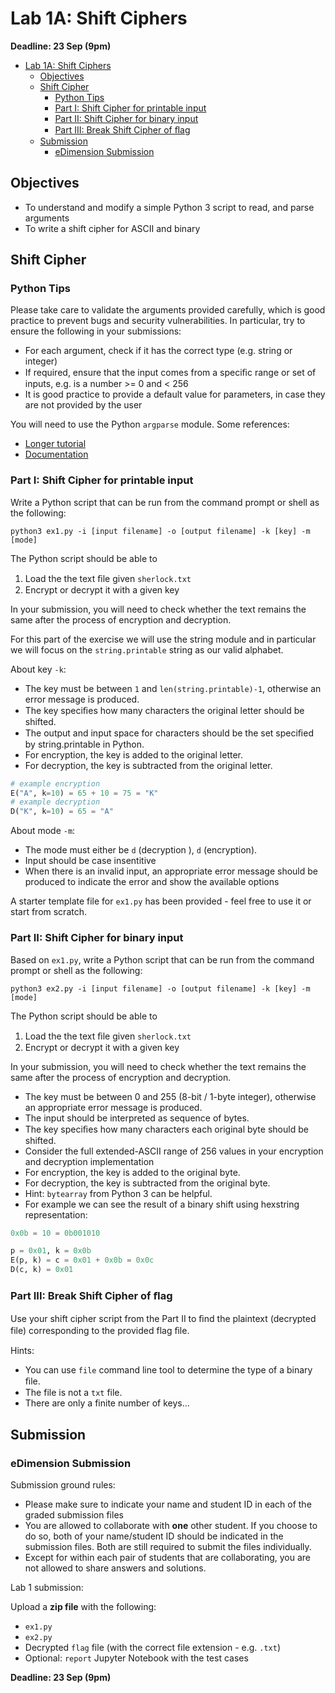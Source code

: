 # Lab 1A: Shift Ciphers

**Deadline: 23 Sep (9pm)**

- [Lab 1A: Shift Ciphers](#lab-1a-shift-ciphers)
  - [Objectives](#objectives)
  - [Shift Cipher](#shift-cipher)
    - [Python Tips](#python-tips)
    - [Part I: Shift Cipher for printable input](#part-i-shift-cipher-for-printable-input)
    - [Part II: Shift Cipher for binary input](#part-ii-shift-cipher-for-binary-input)
    - [Part III: Break Shift Cipher of ﬂag](#part-iii-break-shift-cipher-of-ﬂag)
  - [Submission](#submission)
    - [eDimension Submission](#edimension-submission)

## Objectives

* To understand and modify a simple Python 3 script to read, and parse arguments
* To write a shift cipher for ASCII and binary

## Shift Cipher

### Python Tips

Please take care to validate the arguments provided carefully, which is good practice to prevent bugs and security vulnerabilities. In particular, try to ensure the following in your submissions:

* For each argument, check if it has the correct type (e.g. string or integer)
* If required, ensure that the input comes from a speciﬁc range or set of inputs, e.g. is a number >= 0 and < 256
* It is good practice to provide a default value for parameters, in case they are not provided by the user

You will need to use the Python `argparse` module. Some references:

* [Longer tutorial](https://docs.python.org/3/howto/argparse.html)
* [Documentation](https://docs.python.org/3/library/argparse.html)

### Part I: Shift Cipher for printable input

Write a Python script that can be run from the command prompt or shell as the following:

```shell
python3 ex1.py -i [input filename] -o [output filename] -k [key] -m [mode]
```

The Python script should be able to

1. Load the the text ﬁle given `sherlock.txt`
2. Encrypt or decrypt it with a given key

In your submission, you will need to check whether the text remains the same after the process of encryption and decryption. 

For this part of the exercise we will use the string module and in particular we will focus on the `string.printable` string as our valid alphabet.

About key `-k`:

* The key must be between `1` and `len(string.printable)-1`, otherwise an error message is produced.
* The key speciﬁes how many characters the original letter should be shifted.
* The output and input space for characters should be the set speciﬁed by string.printable in Python.
* For encryption, the key is added to the original letter. 
* For decryption, the key is subtracted from the original letter. 

```python
# example encryption
E("A", k=10) = 65 + 10 = 75 = "K"
# example decryption
D("K", k=10) = 65 = "A"
```

About mode `-m`:

* The mode must either be `d` (decryption ), `d` (encryption). 
* Input should be case insentitive
* When there is an invalid input, an appropriate error message should be produced to indicate the error and show the available options

A starter template file for `ex1.py` has been provided - feel free to use it or start from scratch.

### Part II: Shift Cipher for binary input

Based on `ex1.py`, write a Python script that can be run from the command prompt or shell as the following:

```shell
python3 ex2.py -i [input filename] -o [output filename] -k [key] -m [mode]
```

The Python script should be able to

1. Load the the text ﬁle given `sherlock.txt`
2. Encrypt or decrypt it with a given key

In your submission, you will need to check whether the text remains the same after the process of encryption and decryption. 

* The key must be between 0 and 255 (8-bit / 1-byte integer), otherwise an appropriate error message is produced.
* The input should be interpreted as sequence of bytes.
* The key speciﬁes how many characters each original byte should be shifted.
* Consider the full extended-ASCII range of 256 values in your encryption and decryption implementation
* For encryption, the key is added to the original byte.
* For decryption, the key is subtracted from the original byte.
* Hint: `bytearray` from Python 3 can be helpful.
* For example we can see the result of a binary shift using hexstring representation:

```python
0x0b = 10 = 0b001010

p = 0x01, k = 0x0b
E(p, k) = c = 0x01 + 0x0b = 0x0c
D(c, k) = 0x01
```

### Part III: Break Shift Cipher of ﬂag

Use your shift cipher script from the Part II to ﬁnd the plaintext (decrypted file) corresponding to the provided flag ﬁle.

Hints:

* You can use `file` command line tool to determine the type of a binary ﬁle. 
* The file is not a `txt` file.
* There are only a finite number of keys...

## Submission

### eDimension Submission

Submission ground rules:

* Please make sure to indicate your name and student ID in each of the graded submission files
* You are allowed to collaborate with **one** other student. If you choose to do so, both of your name/student ID should be indicated in the submission files. Both are still required to submit the files individually. 
* Except for within each pair of students that are collaborating, you are not allowed to share answers and solutions.

Lab 1 submission:

Upload a **zip file** with the following:

* `ex1.py`
* `ex2.py`
* Decrypted `flag` file (with the correct file extension - e.g. `.txt`)
* Optional: `report` Jupyter Notebook with the test cases

**Deadline: 23 Sep (9pm)**

